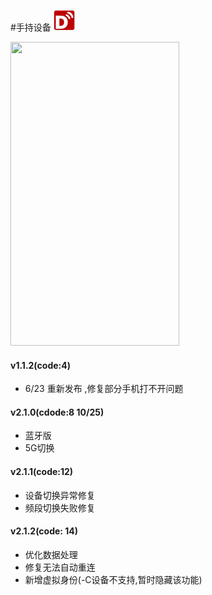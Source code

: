 #手持设备 ![](app/src/main/res/drawable/ascend.png)
 <div><img src="/src/main/res/drawable/ascend.png"width="270" height="486"/></div>

#### v1.1.2(code:4)
* 6/23 重新发布 ,修复部分手机打不开问题

#### v2.1.0(cdode:8 10/25)
* 蓝牙版
* 5G切换

#### v2.1.1(code:12)
* 设备切换异常修复
* 频段切换失败修复

#### v2.1.2(code: 14)
* 优化数据处理
* 修复无法自动重连
* 新增虚拟身份(-C设备不支持,暂时隐藏该功能)